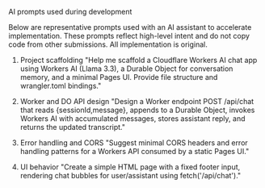 AI prompts used during development

Below are representative prompts used with an AI assistant to accelerate implementation. These prompts reflect high-level intent and do not copy code from other submissions. All implementation is original.

1) Project scaffolding
"Help me scaffold a Cloudflare Workers AI chat app using Workers AI (Llama 3.3), a Durable Object for conversation memory, and a minimal Pages UI. Provide file structure and wrangler.toml bindings."

2) Worker and DO API design
"Design a Worker endpoint POST /api/chat that reads {sessionId,message}, appends to a Durable Object, invokes Workers AI with accumulated messages, stores assistant reply, and returns the updated transcript."

3) Error handling and CORS
"Suggest minimal CORS headers and error handling patterns for a Workers API consumed by a static Pages UI."

4) UI behavior
"Create a simple HTML page with a fixed footer input, rendering chat bubbles for user/assistant using fetch('/api/chat')."


